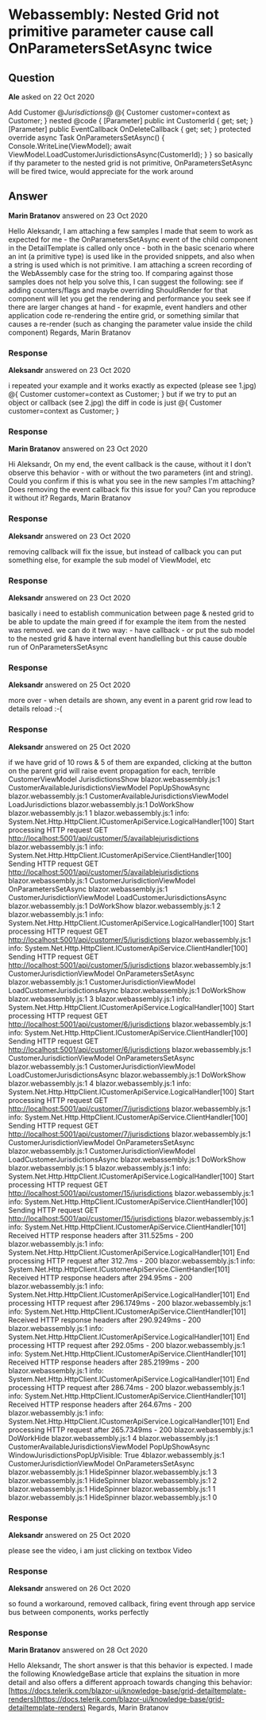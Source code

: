 # Webassembly: Nested Grid not primitive parameter cause call OnParametersSetAsync twice

## Question

**Ale** asked on 22 Oct 2020

<TelerikGrid Data="@CustomerViewModel.Customers" EditMode="@GridEditMode.Inline" Height="800px" Pageable="true" Sortable="true" SortMode="@SortMode.Single" OnUpdate="@(async args=> await CustomerViewModel.UpdateCustomerAsync(args))" OnDelete="@(async args=> await CustomerViewModel.DeleteCustomerAsync(args))" OnCreate="@(async args=> await CustomerViewModel.CreateCustomerAsync(args))"> <GridToolBar> <GridCommandButton Command="Add" Icon="Add">Add Customer</GridCommandButton> <GridSearchBox DebounceDelay="200"></GridSearchBox> </GridToolBar> <GridColumns> <GridColumn Field="@nameof(Customer.Name)" Title="Customer" /> <GridColumn Editable="false" Field="@nameof(Customer.Jurisdictions)" Title="Jur. Count" /> <GridColumn Editable="false" Field="@nameof(Customer.JurisdictionsWithPersonalForms)" Title="Jur. w/Personal forms" /> <GridColumn Editable="false" Field="@nameof(Customer.JurisdictionsWithCorporateForms)" Title="Jur. w/Corporate forms" /> <GridColumn Editable="false" Field="@nameof(Customer.JurisdictionsWithForms)" Title="Jur. with forms (total)" /> <GridColumn Editable="false" Field="@nameof(Customer.JurisdictionsWithLicense)" Title="Jur. License Count" /> <GridCommandColumn> <GridCommandButton Command="Edit" Icon="edit"></GridCommandButton> <GridCommandButton Command="Delete" Icon="delete"></GridCommandButton> <GridCommandButton Command="Save" Icon="save" ShowInEdit="true"></GridCommandButton> <GridCommandButton Command="Cancel" Icon="cancel" ShowInEdit="true"></GridCommandButton> @*<GridCommandButton Title="Jurisdictions" OnClick="JurisdictionsShow">Jurisdictions</GridCommandButton>*@</GridCommandColumn> </GridColumns> <DetailTemplate> @{ Customer customer=context as Customer; <CustomerJurisdictionsGrid CustomerId="@customer.Id" OnDeleteCallback="@OnDeleteCustomerCallback" /> } </DetailTemplate> </TelerikGrid> nested <TelerikGrid Data="@ViewModel.CustomerJurisdictions" Pageable="true" Sortable="true" PageSize="20" SortMode="@SortMode.Single" Height="800px" OnDelete="@(async args=> await ViewModel.DeleteCustomerJurisdictionAsync(args))"> <GridColumns> <GridColumn Field="@nameof(CustomerJurisdiction.JurisName)" Title="Name"></GridColumn> <GridColumn Field="@nameof(CustomerJurisdiction.PersFormsCount)" Title="Personal Forms"></GridColumn> <GridColumn Field="@nameof(CustomerJurisdiction.CorpFormsCount)" Title="Corporate Forms"></GridColumn> <GridColumn Field="@nameof(CustomerJurisdiction.JurisTypeDescription)" Title="Type"></GridColumn> <GridColumn Field="@nameof(CustomerJurisdiction.JurisStateDescription)" Title="State"></GridColumn> <GridColumn Field="@nameof(CustomerJurisdiction.JurisCountryDescription)" Title="Country"></GridColumn> <GridColumn Field="@nameof(CustomerJurisdiction.LastUpdated)" Title="Last Updated"></GridColumn> <GridCommandColumn> <GridCommandButton Command="Delete" Icon="delete"></GridCommandButton> </GridCommandColumn> </GridColumns> </TelerikGrid> @code { [Parameter] public int CustomerId { get; set; } [Parameter] public EventCallback<CustomerEventArgs> OnDeleteCallback { get; set; } protected override async Task OnParametersSetAsync() { Console.WriteLine(ViewModel); await ViewModel.LoadCustomerJurisdictionsAsync(CustomerId); } } so basically if thу parameter to the nested grid is not primitive, OnParametersSetAsync will be fired twice, would appreciate for the work around

## Answer

**Marin Bratanov** answered on 23 Oct 2020

Hello Aleksandr, I am attaching a few samples I made that seem to work as expected for me - the OnParametersSetAsync event of the child component in the DetailTemplate is called only once - both in the basic scenario where an int (a primitive type) is used like in the provided snippets, and also when a string is used which is not primitive. I am attaching a screen recording of the WebAssembly case for the string too. If comparing against those samples does not help you solve this, I can suggest the following: see if adding counters/flags and maybe overriding ShouldRender for that component will let you get the rendering and performance you seek see if there are larger changes at hand - for exapmle, event handlers and other application code re-rendering the entire grid, or something similar that causes a re-render (such as changing the parameter value inside the child component) Regards, Marin Bratanov

### Response

**Aleksandr** answered on 23 Oct 2020

i repeated your example and it works exactly as expected (please see 1.jpg) <DetailTemplate> @{ Customer customer=context as Customer; <CustomerJurisdictionsGrid CustomerId="@customer.Id" CustomerName="@customer.Name" /> } </DetailTemplate> but if we try to put an object or callback (see 2.jpg) the diff in code is just <DetailTemplate> @{ Customer customer=context as Customer; <CustomerJurisdictionsGrid CustomerId="@customer.Id" OnDeleteCallback="@OnCustomerJurisdictionDeleted" /> } </DetailTemplate>

### Response

**Marin Bratanov** answered on 23 Oct 2020

Hi Aleksandr, On my end, the event callback is the cause, without it I don't observe this behavior - with or without the two parameters (int and string). Could you confirm if this is what you see in the new samples I'm attaching? Does removing the event callback fix this issue for you? Can you reproduce it without it? Regards, Marin Bratanov

### Response

**Aleksandr** answered on 23 Oct 2020

removing callback will fix the issue, but instead of callback you can put something else, for example the sub model of ViewModel, etc

### Response

**Aleksandr** answered on 23 Oct 2020

basically i need to establish communication between page & nested grid to be able to update the main greed if for example the item from the nested was removed. we can do it two way: - have callback - or put the sub model to the nested grid & have internal event handlelling but this cause double run of OnParametersSetAsync

### Response

**Aleksandr** answered on 25 Oct 2020

more over - when details are shown, any event in a parent grid row lead to details reload :-(

### Response

**Aleksandr** answered on 25 Oct 2020

if we have grid of 10 rows & 5 of them are expanded, clicking at the button on the parent grid will raise event propagation for each, terrible CustomerViewModel JurisdictionsShow blazor.webassembly.js:1 CustomerAvailableJurisdictionsViewModel PopUpShowAsync blazor.webassembly.js:1 CustomerAvailableJurisdictionsViewModel LoadJurisdictions blazor.webassembly.js:1 DoWorkShow blazor.webassembly.js:1 1 blazor.webassembly.js:1 info: System.Net.Http.HttpClient.ICustomerApiService.LogicalHandler[100] Start processing HTTP request GET [http://localhost:5001/api/customer/5/availablejurisdictions](http://localhost:5001/api/customer/5/availablejurisdictions) blazor.webassembly.js:1 info: System.Net.Http.HttpClient.ICustomerApiService.ClientHandler[100] Sending HTTP request GET [http://localhost:5001/api/customer/5/availablejurisdictions](http://localhost:5001/api/customer/5/availablejurisdictions) blazor.webassembly.js:1 CustomerJurisdictionViewModel OnParametersSetAsync blazor.webassembly.js:1 CustomerJurisdictionViewModel LoadCustomerJurisdictionsAsync blazor.webassembly.js:1 DoWorkShow blazor.webassembly.js:1 2 blazor.webassembly.js:1 info: System.Net.Http.HttpClient.ICustomerApiService.LogicalHandler[100] Start processing HTTP request GET [http://localhost:5001/api/customer/5/jurisdictions](http://localhost:5001/api/customer/5/jurisdictions) blazor.webassembly.js:1 info: System.Net.Http.HttpClient.ICustomerApiService.ClientHandler[100] Sending HTTP request GET [http://localhost:5001/api/customer/5/jurisdictions](http://localhost:5001/api/customer/5/jurisdictions) blazor.webassembly.js:1 CustomerJurisdictionViewModel OnParametersSetAsync blazor.webassembly.js:1 CustomerJurisdictionViewModel LoadCustomerJurisdictionsAsync blazor.webassembly.js:1 DoWorkShow blazor.webassembly.js:1 3 blazor.webassembly.js:1 info: System.Net.Http.HttpClient.ICustomerApiService.LogicalHandler[100] Start processing HTTP request GET [http://localhost:5001/api/customer/6/jurisdictions](http://localhost:5001/api/customer/6/jurisdictions) blazor.webassembly.js:1 info: System.Net.Http.HttpClient.ICustomerApiService.ClientHandler[100] Sending HTTP request GET [http://localhost:5001/api/customer/6/jurisdictions](http://localhost:5001/api/customer/6/jurisdictions) blazor.webassembly.js:1 CustomerJurisdictionViewModel OnParametersSetAsync blazor.webassembly.js:1 CustomerJurisdictionViewModel LoadCustomerJurisdictionsAsync blazor.webassembly.js:1 DoWorkShow blazor.webassembly.js:1 4 blazor.webassembly.js:1 info: System.Net.Http.HttpClient.ICustomerApiService.LogicalHandler[100] Start processing HTTP request GET [http://localhost:5001/api/customer/7/jurisdictions](http://localhost:5001/api/customer/7/jurisdictions) blazor.webassembly.js:1 info: System.Net.Http.HttpClient.ICustomerApiService.ClientHandler[100] Sending HTTP request GET [http://localhost:5001/api/customer/7/jurisdictions](http://localhost:5001/api/customer/7/jurisdictions) blazor.webassembly.js:1 CustomerJurisdictionViewModel OnParametersSetAsync blazor.webassembly.js:1 CustomerJurisdictionViewModel LoadCustomerJurisdictionsAsync blazor.webassembly.js:1 DoWorkShow blazor.webassembly.js:1 5 blazor.webassembly.js:1 info: System.Net.Http.HttpClient.ICustomerApiService.LogicalHandler[100] Start processing HTTP request GET [http://localhost:5001/api/customer/15/jurisdictions](http://localhost:5001/api/customer/15/jurisdictions) blazor.webassembly.js:1 info: System.Net.Http.HttpClient.ICustomerApiService.ClientHandler[100] Sending HTTP request GET [http://localhost:5001/api/customer/15/jurisdictions](http://localhost:5001/api/customer/15/jurisdictions) blazor.webassembly.js:1 info: System.Net.Http.HttpClient.ICustomerApiService.ClientHandler[101] Received HTTP response headers after 311.525ms - 200 blazor.webassembly.js:1 info: System.Net.Http.HttpClient.ICustomerApiService.LogicalHandler[101] End processing HTTP request after 312.7ms - 200 blazor.webassembly.js:1 info: System.Net.Http.HttpClient.ICustomerApiService.ClientHandler[101] Received HTTP response headers after 294.95ms - 200 blazor.webassembly.js:1 info: System.Net.Http.HttpClient.ICustomerApiService.LogicalHandler[101] End processing HTTP request after 296.1749ms - 200 blazor.webassembly.js:1 info: System.Net.Http.HttpClient.ICustomerApiService.ClientHandler[101] Received HTTP response headers after 290.9249ms - 200 blazor.webassembly.js:1 info: System.Net.Http.HttpClient.ICustomerApiService.LogicalHandler[101] End processing HTTP request after 292.05ms - 200 blazor.webassembly.js:1 info: System.Net.Http.HttpClient.ICustomerApiService.ClientHandler[101] Received HTTP response headers after 285.2199ms - 200 blazor.webassembly.js:1 info: System.Net.Http.HttpClient.ICustomerApiService.LogicalHandler[101] End processing HTTP request after 286.74ms - 200 blazor.webassembly.js:1 info: System.Net.Http.HttpClient.ICustomerApiService.ClientHandler[101] Received HTTP response headers after 264.67ms - 200 blazor.webassembly.js:1 info: System.Net.Http.HttpClient.ICustomerApiService.LogicalHandler[101] End processing HTTP request after 265.7349ms - 200 blazor.webassembly.js:1 DoWorkHide blazor.webassembly.js:1 4 blazor.webassembly.js:1 CustomerAvailableJurisdictionsViewModel PopUpShowAsync WindowJurisdictionsPopUpVisible: True 4blazor.webassembly.js:1 CustomerJurisdictionViewModel OnParametersSetAsync blazor.webassembly.js:1 HideSpinner blazor.webassembly.js:1 3 blazor.webassembly.js:1 HideSpinner blazor.webassembly.js:1 2 blazor.webassembly.js:1 HideSpinner blazor.webassembly.js:1 1 blazor.webassembly.js:1 HideSpinner blazor.webassembly.js:1 0

### Response

**Aleksandr** answered on 25 Oct 2020

please see the video, i am just clicking on textbox Video

### Response

**Aleksandr** answered on 26 Oct 2020

so found a workaround, removed callback, firing event through app service bus between components, works perfectly

### Response

**Marin Bratanov** answered on 28 Oct 2020

Hello Aleksandr, The short answer is that this behavior is expected. I made the following KnowledgeBase article that explains the situation in more detail and also offers a different approach towards changing this behavior: [https://docs.telerik.com/blazor-ui/knowledge-base/grid-detailtemplate-renders](https://docs.telerik.com/blazor-ui/knowledge-base/grid-detailtemplate-renders) Regards, Marin Bratanov
